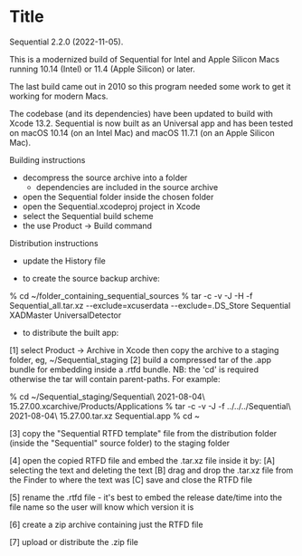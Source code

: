 #  Title

Sequential 2.2.0 (2022-11-05).

This is a modernized build of Sequential for Intel and Apple Silicon Macs
running 10.14 (Intel) or 11.4 (Apple Silicon) or later.

The last build came out in 2010 so this program needed some work to get it
working for modern Macs.

The codebase (and its dependencies) have been updated to build with Xcode
13.2. Sequential is now built as an Universal app and has been tested on
macOS 10.14 (on an Intel Mac) and macOS 11.7.1 (on an Apple Silicon Mac).









Building instructions

- decompress the source archive into a folder
  - dependencies are included in the source archive
- open the Sequential folder inside the chosen folder
- open the Sequential.xcodeproj project in Xcode
- select the Sequential build scheme
- the use Product -> Build command





Distribution instructions

- update the History file

- to create the source backup archive:

% cd ~/folder_containing_sequential_sources
% tar -c -v -J -H -f Sequential_all.tar.xz --exclude=xcuserdata --exclude=.DS_Store Sequential XADMaster UniversalDetector

- to distribute the built app:

[1] select Product -> Archive in Xcode then copy the archive to a staging folder, eg,
    ~/Sequential_staging
[2] build a compressed tar of the .app bundle for embedding inside a .rtfd bundle.
    NB: the 'cd' is required otherwise the tar will contain parent-paths.
    For example:

% cd ~/Sequential_staging/Sequential\ 2021-08-04\ 15.27.00.xcarchive/Products/Applications
% tar -c -v -J -f ../../../Sequential\ 2021-08-04\ 15.27.00.tar.xz Sequential.app
% cd ~

[3] copy the "Sequential RTFD template" file from the distribution folder (inside
    the "Sequential" source folder) to the staging folder

[4] open the copied RTFD file and embed the .tar.xz file inside it by:
    [A] selecting the <replace me> text and deleting the text
    [B] drag and drop the .tar.xz file from the Finder to where the <replace me>
        text was
	[C] save and close the RTFD file

[5] rename the .rtfd file - it's best to embed the release date/time into
    the file name so the user will know which version it is

[6] create a zip archive containing just the RTFD file
 
[7] upload or distribute the .zip file
